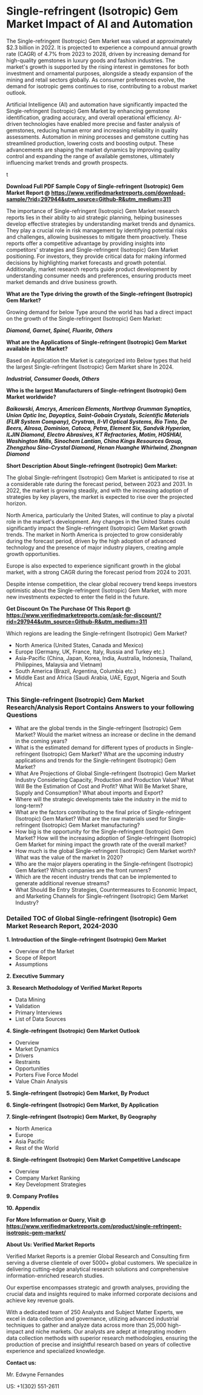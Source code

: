<meta name="title" content="Global Single-refringent (Isotropic) Gem Market Impact of AI and Automation"><meta name="description" content="The Single-refringent (Isotropic) Gem Market was valued at approximately $2.3 billion in 2022. It is projected to experience a compound annual growth rate (CAGR) of 4."><meta name="title" content="Single-refringent (Isotropic) Gem Market Size, Share, Scope, Trends, Growth, Opportunities, Analysis, Forecast"><h1>Single-refringent (Isotropic) Gem Market Impact of AI and Automation</h1><p>The Single-refringent (Isotropic) Gem Market was valued at approximately $2.3 billion in 2022. It is projected to experience a compound annual growth rate (CAGR) of 4.7% from 2023 to 2028, driven by increasing demand for high-quality gemstones in luxury goods and fashion industries. The market's growth is supported by the rising interest in gemstones for both investment and ornamental purposes, alongside a steady expansion of the mining and retail sectors globally. As consumer preferences evolve, the demand for isotropic gems continues to rise, contributing to a robust market outlook.</p><p>Artificial Intelligence (AI) and automation have significantly impacted the Single-refringent (Isotropic) Gem Market by enhancing gemstone identification, grading accuracy, and overall operational efficiency. AI-driven technologies have enabled more precise and faster analysis of gemstones, reducing human error and increasing reliability in quality assessments. Automation in mining processes and gemstone cutting has streamlined production, lowering costs and boosting output. These advancements are shaping the market dynamics by improving quality control and expanding the range of available gemstones, ultimately influencing market trends and growth prospects.</p>t</p><p id="" class=""><strong>Download Full PDF Sample Copy of Single-refringent (Isotropic) Gem Market Report @ <a href="https://www.verifiedmarketreports.com/download-sample/?rid=297944&utm_source=Github-R&utm_medium=311" target="_blank">https://www.verifiedmarketreports.com/download-sample/?rid=297944&utm_source=Github-R&utm_medium=311</a></strong></p><p>The importance of&nbsp;Single-refringent (Isotropic) Gem Market research reports lies in their ability to aid strategic planning, helping businesses develop effective strategies by understanding market trends and dynamics. They play a crucial role in risk management by identifying potential risks and challenges, allowing businesses to mitigate them proactively. These reports offer a competitive advantage by providing insights into competitors' strategies and Single-refringent (Isotropic) Gem Market positioning. For investors, they provide critical data for making informed decisions by highlighting market forecasts and growth potential. Additionally, market research reports guide product development by understanding consumer needs and preferences, ensuring products meet market demands and drive business growth.</p><p><strong>What are the&nbsp;Type driving the growth of the Single-refringent (Isotropic) Gem Market?</strong></p><p id="" class="">Growing demand for below Type around the world has had a direct impact on the growth of the Single-refringent (Isotropic) Gem Market:</p><em><strong>Diamond, Garnet, Spinel, Fluorite, Others</strong></em></p><strong>What are the&nbsp;Applications&nbsp;of Single-refringent (Isotropic) Gem Market available in the Market?</strong></p><p id="" class="">Based on Application the Market is categorized into Below types that held the largest Single-refringent (Isotropic) Gem Market share In 2024.</p><em><strong>Industrial, Consumer Goods, Others</strong></em></p><strong>Who is the largest Manufacturers of Single-refringent (Isotropic) Gem Market worldwide?</strong></p><p><em><strong>Baikowski, Amcrys, American Elements, Northrop Grumman Synoptics, Union Optic Inc, Dayoptics, Saint-Gobain Crystals, Scientific Materials (FLIR System Company), Crystran, II-VI Optical Systems, Rio Tinto, De Beers, Alrosa, Dominion, Catoca, Petra, Element Six, Sandvik Hyperion, ILJIN Diamond, Electro Abrasives, KT Refractories, Motim, HOSHIAI, Washington Mills, Sinochem Lantian, China Kings Resources Group, Zhengzhou Sino-Crystal Diamond, Henan Huanghe Whirlwind, Zhongnan Diamond</strong></em></p><p id="" class=""><strong>Short Description About Single-refringent (Isotropic) Gem Market:</strong></p><p>The global Single-refringent (Isotropic) Gem Market is anticipated to rise at a considerable rate during the forecast period, between 2023 and 2031. In 2022, the market is growing steadily, and with the increasing adoption of strategies by key players, the market is expected to rise over the projected horizon.</p><p>North America, particularly the United States, will continue to play a pivotal role in the market's development. Any changes in the United States could significantly impact the Single-refringent (Isotropic) Gem Market growth trends. The market in North America is projected to grow considerably during the forecast period, driven by the high adoption of advanced technology and the presence of major industry players, creating ample growth opportunities.</p><p>Europe is also expected to experience significant growth in the global market, with a strong CAGR during the forecast period from 2024 to 2031.</p><p>Despite intense competition, the clear global recovery trend keeps investors optimistic about the Single-refringent (Isotropic) Gem Market, with more new investments expected to enter the field in the future.</p><p id="" class=""><strong>Get Discount On The Purchase Of This Report @ <a href="https://www.verifiedmarketreports.com/ask-for-discount/?rid=297944&utm_source=Github-R&utm_medium=311" target="_blank">https://www.verifiedmarketreports.com/ask-for-discount/?rid=297944&utm_source=Github-R&utm_medium=311</a></strong></p>Which regions are leading the Single-refringent (Isotropic) Gem Market?</p><ul><li>North America (United States, Canada and Mexico)</li><li>Europe (Germany, UK, France, Italy, Russia and Turkey etc.)</li><li>Asia-Pacific (China, Japan, Korea, India, Australia, Indonesia, Thailand, Philippines, Malaysia and Vietnam)</li><li>South America (Brazil, Argentina, Columbia etc.)</li><li>Middle East and Africa (Saudi Arabia, UAE, Egypt, Nigeria and South Africa)</li></ul><h3 id="" class="">This Single-refringent (Isotropic) Gem Market Research/Analysis Report Contains Answers to your following Questions</h3><ul><li>What are the global trends in the Single-refringent (Isotropic) Gem Market? Would the market witness an increase or decline in the demand in the coming years?</li><li>What is the estimated demand for different types of products in Single-refringent (Isotropic) Gem Market? What are the upcoming industry applications and trends for the Single-refringent (Isotropic) Gem Market?</li><li>What Are Projections of Global Single-refringent (Isotropic) Gem Market Industry Considering Capacity, Production and Production Value? What Will Be the Estimation of Cost and Profit? What Will Be Market Share, Supply and Consumption? What about imports and Export?</li><li>Where will the strategic developments take the industry in the mid to long-term?</li><li>What are the factors contributing to the final price of Single-refringent (Isotropic) Gem Market? What are the raw materials used for Single-refringent (Isotropic) Gem Market manufacturing?</li><li>How big is the opportunity for the Single-refringent (Isotropic) Gem Market? How will the increasing adoption of Single-refringent (Isotropic) Gem Market for mining impact the growth rate of the overall market?</li><li>How much is the global Single-refringent (Isotropic) Gem Market worth? What was the value of the market In 2020?</li><li>Who are the major players operating in the Single-refringent (Isotropic) Gem Market? Which companies are the front runners?</li><li>Which are the recent industry trends that can be implemented to generate additional revenue streams?</li><li>What Should Be Entry Strategies, Countermeasures to Economic Impact, and Marketing Channels for Single-refringent (Isotropic) Gem Market Industry?</li></ul><h3 id="" class="">Detailed TOC of Global Single-refringent (Isotropic) Gem Market Research Report, 2024-2030</h3><p id="" class=""><strong>1. Introduction of the Single-refringent (Isotropic) Gem Market</strong></p><ul><li>Overview of the Market</li><li>Scope of Report</li><li>Assumptions</li></ul><p id="" class=""><strong>2. Executive Summary</strong></p><p id="" class=""><strong>3. Research Methodology of Verified Market Reports</strong></p><ul><li>Data Mining</li><li>Validation</li><li>Primary Interviews</li><li>List of Data Sources</li></ul><p id="" class=""><strong>4. Single-refringent (Isotropic) Gem Market Outlook</strong></p><ul><li>Overview</li><li>Market Dynamics</li><li>Drivers</li><li>Restraints</li><li>Opportunities</li><li>Porters Five Force Model</li><li>Value Chain Analysis</li></ul><p id="" class=""><strong>5. Single-refringent (Isotropic) Gem Market, By Product</strong></p><p id="" class=""><strong>6. Single-refringent (Isotropic) Gem Market, By Application</strong></p><p id="" class=""><strong>7. Single-refringent (Isotropic) Gem Market, By Geography</strong></p><ul><li>North America</li><li>Europe</li><li>Asia Pacific</li><li>Rest of the World</li></ul><p id="" class=""><strong>8. Single-refringent (Isotropic) Gem Market Competitive Landscape</strong></p><ul><li>Overview</li><li>Company Market Ranking</li><li>Key Development Strategies</li></ul><p id="" class=""><strong>9. Company Profiles</strong></p><p id="" class=""><strong>10. Appendix</strong></p><p id="" class=""><strong>For More Information or Query, Visit @ <a href="https://www.verifiedmarketreports.com/product/single-refringent-isotropic-gem-market/" target="_blank">https://www.verifiedmarketreports.com/product/single-refringent-isotropic-gem-market/</a></strong></p><p id="" class=""><strong>About Us: Verified Market Reports</strong></p><p id="" class="">Verified Market Reports is a premier Global Research and Consulting firm serving a diverse clientele of over 5000+ global customers. We specialize in delivering cutting-edge analytical research solutions and comprehensive information-enriched research studies.</p><p id="" class="">Our expertise encompasses strategic and growth analyses, providing the crucial data and insights required to make informed corporate decisions and achieve key revenue goals.</p><p id="" class="">With a dedicated team of 250 Analysts and Subject Matter Experts, we excel in data collection and governance, utilizing advanced industrial techniques to gather and analyze data across more than 25,000 high-impact and niche markets. Our analysts are adept at integrating modern data collection methods with superior research methodologies, ensuring the production of precise and insightful research based on years of collective experience and specialized knowledge.</p><p id="" class=""><strong>Contact us:</strong></p><p id="" class="">Mr. Edwyne Fernandes</p><p id="" class="">US: +1(302) 551-2611</p>